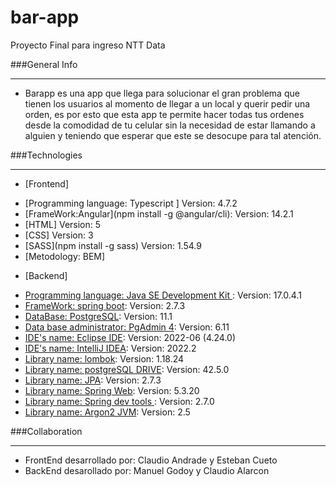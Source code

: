 # bar-app
Proyecto Final para ingreso NTT Data

###General Info
****
* Barapp es una app que llega para solucionar el gran problema que tienen los usuarios al momento de llegar a un local y querir pedir una orden, es por esto que esta app te permite hacer todas tus ordenes desde la comodidad de tu celular sin la necesidad de estar llamando a alguien y teniendo que esperar que este se desocupe para tal atención.

###Technologies
****
- [Frontend] 
* [Programming language: Typescript ] Version: 4.7.2
* [FrameWork:Angular](npm install -g @angular/cli): Version: 14.2.1 
* [HTML] Version: 5
* [CSS] Version: 3
* [SASS](npm install -g sass) Version: 1.54.9
* [Metodology: BEM]
- [Backend] 
* [Programming language: Java SE Development Kit ](https://www.oracle.com/java/technologies/javase/jdk17-archive-downloads.html): Version: 17.0.4.1
* [FrameWork: spring boot](https://start.spring.io/): Version: 2.7.3
* [DataBase: PostgreSQL](https://www.postgresql.org/): Version: 11.1
* [Data base administrator: PgAdmin 4](https://www.pgadmin.org/): Version: 6.11
* [IDE's name: Eclipse IDE](https://www.eclipse.org/downloads/): Version: 2022-06 (4.24.0)
* [IDE's name: IntelliJ IDEA](https://www.jetbrains.com/es-es/idea/): Version: 2022.2
* [Library name: lombok](https://projectlombok.org/setup/maven): Version: 1.18.24 
* [Library name: postgreSQL DRIVE](https://mvnrepository.com/artifact/org.postgresql/postgresql): Version: 42.5.0
* [Library name: JPA](https://docs.spring.io/spring-data/jpa/docs/current/reference/html/): Version: 2.7.3
* [Library name: Spring Web](https://mvnrepository.com/artifact/org.springframework/spring-web): Version: 5.3.20
* [Library name: Spring dev tools ](https://mvnrepository.com/artifact/org.springframework.boot/spring-boot-devtools): Version: 2.7.0
* [Library name: Argon2 JVM](https://mvnrepository.com/artifact/de.mkammerer/argon2-jvm): Version: 2.5

###Collaboration
****
* FrontEnd desarrollado por: Claudio Andrade y Esteban Cueto
* BackEnd desarollado por: Manuel Godoy y Claudio Alarcon
